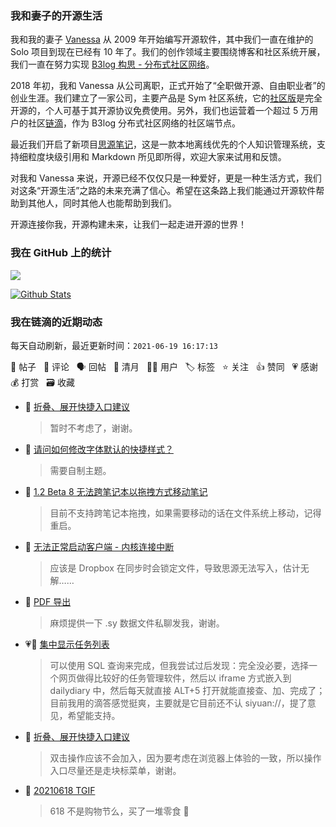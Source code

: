 ### 我和妻子的开源生活

我和我的妻子 [Vanessa](https://github.com/Vanessa219) 从 2009 年开始编写开源软件，其中我们一直在维护的 Solo 项目到现在已经有 10 年了。我们的创作领域主要围绕博客和社区系统开展，我们一直在努力实现 [B3log 构思 - 分布式社区网络](https://ld246.com/article/1546941897596)。

2018 年初，我和 Vanessa 从公司离职，正式开始了“全职做开源、自由职业者”的创业生涯。我们建立了一家公司，主要产品是 Sym 社区系统，它的[社区版](https://github.com/88250/symphony)是完全开源的，个人可基于其开源协议免费使用。另外，我们也运营着一个超过 5 万用户的社区[链滴](https://ld246.com)，作为 B3log 分布式社区网络的社区端节点。

最近我们开启了新项目[思源笔记](https://github.com/siyuan-note/siyuan)，这是一款本地离线优先的个人知识管理系统，支持细粒度块级引用和 Markdown 所见即所得，欢迎大家来试用和反馈。

对我和 Vanessa 来说，开源已经不仅仅只是一种爱好，更是一种生活方式，我们对这条“开源生活”之路的未来充满了信心。希望在这条路上我们能通过开源软件帮助到其他人，同时其他人也能帮助到我们。

开源连接你我，开源构建未来，让我们一起走进开源的世界！

### 我在 GitHub 上的统计

<a title="Hits" target="_blank" href="https://github.com/88250/88250"><img src="https://hits.b3log.org/88250/88250.svg"></a>

[![Github Stats](https://github-readme-stats.vercel.app/api?username=88250&theme=tokyonight&show_icons=true)](https://github.com/88250)

<!--events start -->

### 我在链滴的近期动态

每天自动刷新，最近更新时间：`2021-06-19 16:17:13`

📝 帖子 &nbsp; 💬 评论 &nbsp; 🗣 回帖 &nbsp; 🌙 清月 &nbsp; 👨‍💻 用户 &nbsp; 🏷️ 标签 &nbsp; ⭐️ 关注 &nbsp; 👍 赞同 &nbsp; 💗 感谢 &nbsp; 💰 打赏 &nbsp; 🗃 收藏

* 💬 [折叠、展开快捷入口建议](https://ld246.com/article/1624006672548/comment/1624080263834#comments)

  > 暂时不考虑了，谢谢。
* 💬 [请问如何修改字体默认的快捷样式？](https://ld246.com/article/1624076424748/comment/1624080180821#comments)

  > 需要自制主题。
* 💬 [1.2 Beta 8 无法跨笔记本以拖拽方式移动笔记](https://ld246.com/article/1624058925329/comment/1624080085233#comments)

  > 目前不支持跨笔记本拖拽，如果需要移动的话在文件系统上移动，记得重启。
* 💬 [无法正常启动客户端 - 内核连接中断](https://ld246.com/article/1624025743051/comment/1624029204222#comments)

  > 应该是 Dropbox 在同步时会锁定文件，导致思源无法写入，估计无解……
* 💬 [PDF 导出](https://ld246.com/article/1624017668847/comment/1624029028571#comments)

  > 麻烦提供一下 .sy 数据文件私聊发我，谢谢。
* 💗💬 [集中显示任务列表](https://ld246.com/article/1623991134593/comment/1624003469686#comments)

  > 可以使用 SQL 查询来完成，但我尝试过后发现：完全没必要，选择一个网页做得比较好的任务管理软件，然后以 iframe 方式嵌入到 dailydiary 中，然后每天就直接 ALT+5 打开就能直接查、加、完成了；目前我用的滴答感觉挺爽，主要就是它目前还不认 siyuan://，提了意见，希望能支持。
* 💬 [折叠、展开快捷入口建议](https://ld246.com/article/1624006672548/comment/1624007049636#comments)

  > 双击操作应该不会加入，因为要考虑在浏览器上体验的一致，所以操作入口尽量还是走块标菜单，谢谢。
* 💬 [20210618 TGIF](https://ld246.com/article/1623991626856/comment/1624002320407#comments)

  > 618 不是购物节么，买了一堆零食 🍿


<!--events end -->
